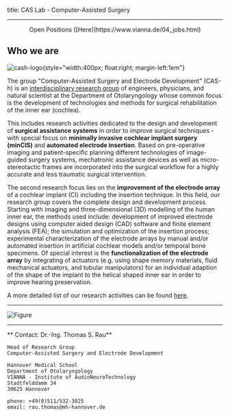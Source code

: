 title: CAS Lab - Computer-Assisted Surgery

- - - 

<p><center> Open Positions ([Here](https://www.vianna.de/04_jobs.html) </center></p>

## Who we are

![cash-logo](cas/cas-h.png){style="width:400px; float:right; margin-left:1em"}

The group "Computer-Assisted Surgery and Electrode Development" (CAS-h) is an [interdisciplinary research group](cas/staff.html "Staff") of engineers, physicians, and natural scientist at the Department of Otolaryngology whose common focus is the development of technologies and methods for surgical rehabilitation of the inner ear (cochlea). 

This includes research activities dedicated to the design and development of **surgical assistance systems** in order to improve surgical techniques - with special focus on **minimally invasive cochlear implant surgery (minCIS)** and **automated electrode insertion**. Based on pre-operative imaging and patient-specific planning different technologies of image-guided surgery systems, mechatronic assistance devices as well as micro-stereotactic frames are incorporated into the surgical workflow for a highly accurate and less traumatic surgical intervention. 

The second  research focus lies on the **improvement of the electrode array** of a cochlear implant (CI) including the insertion technique. In this field, our research group covers the complete design and development process. Starting with imaging and three-dimensional (3D) modelling of the human inner ear, the methods used include: development of improved electrode designs using computer aided design (CAD) software and finite element analysis (FEA); the simulation and optimization of the insertion process; experimental characterization of the electrode arrays by manual and/or automated insertion in artificial cochlear models and/or temporal bone specimens. Of special interest is the **functionalization of the electrode array** by integrating of actuators (e.g. using shape memory materials, fluid mechanical actuators, and tubular manipulators) for an individual adaption of the shape of the implant to the helical shaped inner ear in order to improve hearing preservation.  

A more detailed list of our research activities can be found [here](cas/methods.html).

- - - 
![Figure](cas/Banner_L1040200Trifix.jpg)
- - - 

** Contact: Dr.-Ing. Thomas S. Rau**

    Head of Research Group
    Computer-Assisted Surgery and Electrode Development
    
    Hannover Medical School
    Department of Otolaryngology
    VIANNA - Institute of AudioNeuroTechnology
    Stadtfelddamm 34
    30625 Hannover
    
    phone: +49(0)511/532-3025
    email: rau.thomas@mh-hannover.de



